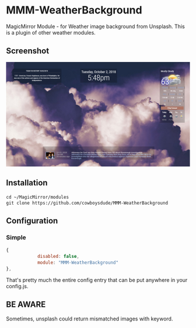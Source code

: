 # MMM-WeatherBackground
MagicMirror Module - for Weather image background from Unsplash. This is a plugin of other weather modules.

## Screenshot
![Screenshot](scr.png)

## Installation
```shell
cd ~/MagicMirror/modules
git clone https://github.com/cowboysdude/MMM-WeatherBackground
```

## Configuration
### Simple
```javascript
{
            disabled: false,
            module: "MMM-WeatherBackground"  
}, 
``` 
That's pretty much the entire config entry that can be put anywhere in your config.js.
## BE AWARE
Sometimes, unsplash could return mismatched images with keyword. 
